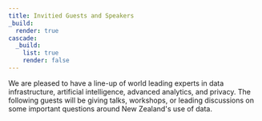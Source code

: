 ```yaml
---
title: Invitied Guests and Speakers
_build:
  render: true
cascade:
  _build:
    list: true
    render: false
---
```


We are pleased to have a line-up of world leading experts in data infrastructure, artificial intelligence, advanced analytics, and privacy. The following guests will be giving talks, workshops, or leading discussions on some important questions around New Zealand's use of data.

